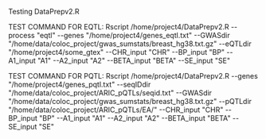 Testing DataPrepv2.R

TEST COMMAND FOR EQTL: 
Rscript /home/project4/DataPrepv2.R --process "eqtl" --genes "/home/project4/genes_eqtl.txt" --GWASdir "/home/data/coloc_project/gwas_sumstats/breast_hg38.txt.gz" --eQTLdir "/home/project4/some_gtex" --CHR_input "CHR" --BP_input "BP" --A1_input "A1" --A2_input "A2" --BETA_input "BETA" --SE_input "SE"

TEST COMMAND FOR PQTL: 
Rscript /home/project4/DataPrepv2.R --genes "/home/project4/genes_pqtl.txt" --seqIDdir "/home/data/coloc_project/ARIC_pQTLs/seqid.txt" --GWASdir "/home/data/coloc_project/gwas_sumstats/breast_hg38.txt.gz" --pQTLdir "/home/data/coloc_project/ARIC_pQTLs/EA/" --CHR_input "CHR" --BP_input "BP" --A1_input "A1" --A2_input "A2" --BETA_input "BETA" --SE_input "SE"


